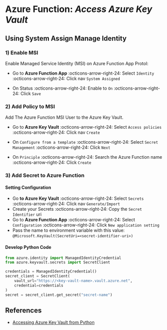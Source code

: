 # Azure Function: _Access Azure Key Vault_

## Using System Assign Manage Identity

### 1) Enable MSI

Enable Managed Service Identity (MSI) on Azure Function App Protol:

* Go to **Azure Function App** :octicons-arrow-right-24: Select `Identity`
  :octicons-arrow-right-24: Click nav `System Assigned`

* On Status :octicons-arrow-right-24: Enable to `On` :octicons-arrow-right-24:
  Click `Save`

### 2) Add Policy to MSI

Add The Azure Function MSI User to the Azure Key Vault.

* Go to **Azure Key Vault** :octicons-arrow-right-24: Select `Access policies`
  :octicons-arrow-right-24: Click nav `Create`

* On `Configure from a template` :octicons-arrow-right-24: Select `Secret Management`
  :octicons-arrow-right-24: Click `Next`

* On `Principle` :octicons-arrow-right-24: Search the Azure Function name
  :octicons-arrow-right-24: Click `Create`

### 3) Add Secret to Azure Function

#### Setting Configuration

* Go **to Azure Key Vault** :octicons-arrow-right-24: Select `Secrets`
  :octicons-arrow-right-24: Click nav `Generate/Import`
* Create your Secrets :octicons-arrow-right-24: Copy the `Secret Identifier`
  uri
* Go to **Azure Function App** :octicons-arrow-right-24: Select `Configuration`
  :octicons-arrow-right-24: Click `New application setting`
* Pass the name to environment variable with this value:
  `@Microsoft.KeyVault(SecretUri=<secret-identifier-uri>)`

#### Develop Python Code

```python
from azure.identity import ManagedIdentityCredential
from azure.keyvault.secrets import SecretClient

credentials = ManagedIdentityCredential()
secret_client = SecretClient(
    vault_url="https://<key-vault-name>.vault.azure.net",
    credential=credentials
)
secret = secret_client.get_secret("secret-name")
```

## References

* [Accessing Azure Key Vault from Python](https://servian.dev/accessing-azure-key-vault-from-python-functions-44d548b49b37)
